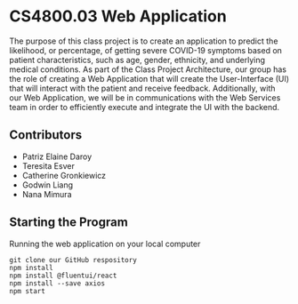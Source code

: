 # CS4800.03 Web Application
The purpose of this class project is to create an application to predict the likelihood, or percentage, of getting severe COVID-19 symptoms based on patient characteristics, such as age, gender, ethnicity, and underlying medical conditions. As part of the Class Project Architecture, our group has the role of creating a Web Application that will create the User-Interface (UI) that will interact with the patient and receive feedback. Additionally, with our Web Application, we will be in communications with the Web Services team in order to efficiently execute and integrate the UI with the backend.

## Contributors
- Patriz Elaine Daroy 
- Teresita Esver 
- Catherine Gronkiewicz 
- Godwin Liang 
- Nana Mimura 

## Starting the Program
Running the web application on your local computer
```
git clone our GitHub respository
npm install
npm install @fluentui/react
npm install --save axios
npm start
```
